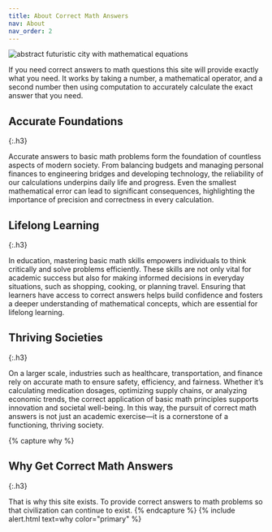 ```yaml
---
title: About Correct Math Answers
nav: About
nav_order: 2
---
```


<div class="row">
<div class="col-md-5 py-3 px-5 order-md-last">
<img src="{{ '/assets/math-society.jpg' | relative_url }}" alt="abstract futuristic city with mathematical equations" class="img-fluid rounded">
</div>
<div class="col-md-7" markdown="1">

If you need correct answers to math questions this site will provide exactly what you need.
It works by taking a number, a mathematical operator, and a second number then using computation to accurately calculate the exact answer that you need.

## Accurate Foundations
{:.h3}

Accurate answers to basic math problems form the foundation of countless aspects of modern society. From balancing budgets and managing personal finances to engineering bridges and developing technology, the reliability of our calculations underpins daily life and progress. Even the smallest mathematical error can lead to significant consequences, highlighting the importance of precision and correctness in every calculation.

## Lifelong Learning
{:.h3}

In education, mastering basic math skills empowers individuals to think critically and solve problems efficiently. These skills are not only vital for academic success but also for making informed decisions in everyday situations, such as shopping, cooking, or planning travel. Ensuring that learners have access to correct answers helps build confidence and fosters a deeper understanding of mathematical concepts, which are essential for lifelong learning.

## Thriving Societies
{:.h3}

On a larger scale, industries such as healthcare, transportation, and finance rely on accurate math to ensure safety, efficiency, and fairness. Whether it’s calculating medication dosages, optimizing supply chains, or analyzing economic trends, the correct application of basic math principles supports innovation and societal well-being. In this way, the pursuit of correct math answers is not just an academic exercise—it is a cornerstone of a functioning, thriving society.

{% capture why %}
## Why Get Correct Math Answers
{:.h3}

That is why this site exists.
To provide correct answers to math problems so that civilization can continue to exist.
{% endcapture %}
{% include alert.html text=why color="primary" %}

</div>
</div>

